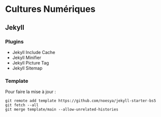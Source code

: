 # Cultures Numériques

## Jekyll

### Plugins
* Jekyll Include Cache
* Jekyll Minifier
* Jekyll Picture Tag
* Jekyll Sitemap

### Template
Pour faire la mise à jour :

```
git remote add template https://github.com/noesya/jekyll-starter-bs5
git fetch --all
git merge template/main --allow-unrelated-histories
```
